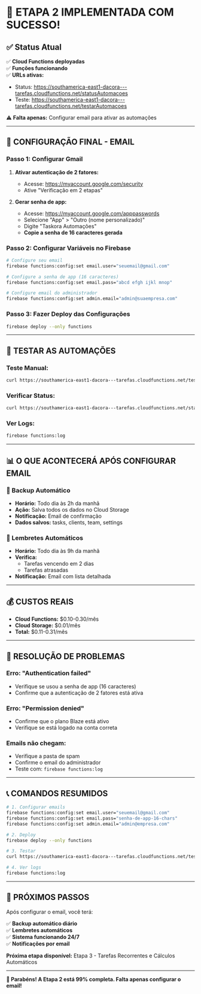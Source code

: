 # 🎉 ETAPA 2 IMPLEMENTADA COM SUCESSO!

## ✅ Status Atual

✅ **Cloud Functions deployadas**  
✅ **Funções funcionando**  
✅ **URLs ativas:**
- Status: https://southamerica-east1-dacora---tarefas.cloudfunctions.net/statusAutomacoes
- Teste: https://southamerica-east1-dacora---tarefas.cloudfunctions.net/testarAutomacoes

⚠️ **Falta apenas:** Configurar email para ativar as automações

---

## 🔑 CONFIGURAÇÃO FINAL - EMAIL

### **Passo 1: Configurar Gmail**

1. **Ativar autenticação de 2 fatores:**
   - Acesse: https://myaccount.google.com/security
   - Ative "Verificação em 2 etapas"

2. **Gerar senha de app:**
   - Acesse: https://myaccount.google.com/apppasswords
   - Selecione "App" > "Outro (nome personalizado)"
   - Digite "Taskora Automações"
   - **Copie a senha de 16 caracteres gerada**

### **Passo 2: Configurar Variáveis no Firebase**

```bash
# Configure seu email
firebase functions:config:set email.user="seuemail@gmail.com"

# Configure a senha de app (16 caracteres)
firebase functions:config:set email.pass="abcd efgh ijkl mnop"

# Configure email do administrador
firebase functions:config:set admin.email="admin@suaempresa.com"
```

### **Passo 3: Fazer Deploy das Configurações**

```bash
firebase deploy --only functions
```

---

## 🧪 TESTAR AS AUTOMAÇÕES

### **Teste Manual:**
```bash
curl https://southamerica-east1-dacora---tarefas.cloudfunctions.net/testarAutomacoes
```

### **Verificar Status:**
```bash
curl https://southamerica-east1-dacora---tarefas.cloudfunctions.net/statusAutomacoes
```

### **Ver Logs:**
```bash
firebase functions:log
```

---

## 📊 O QUE ACONTECERÁ APÓS CONFIGURAR EMAIL

### **🔄 Backup Automático**
- **Horário:** Todo dia às 2h da manhã
- **Ação:** Salva todos os dados no Cloud Storage
- **Notificação:** Email de confirmação
- **Dados salvos:** tasks, clients, team, settings

### **📧 Lembretes Automáticos**
- **Horário:** Todo dia às 9h da manhã
- **Verifica:**
  - Tarefas vencendo em 2 dias
  - Tarefas atrasadas
- **Notificação:** Email com lista detalhada

---

## 💰 CUSTOS REAIS

- **Cloud Functions:** $0.10-0.30/mês
- **Cloud Storage:** $0.01/mês
- **Total:** $0.11-0.31/mês

---

## 🚨 RESOLUÇÃO DE PROBLEMAS

### **Erro: "Authentication failed"**
- Verifique se usou a senha de app (16 caracteres)
- Confirme que a autenticação de 2 fatores está ativa

### **Erro: "Permission denied"**
- Confirme que o plano Blaze está ativo
- Verifique se está logado na conta correta

### **Emails não chegam:**
- Verifique a pasta de spam
- Confirme o email do administrador
- Teste com: `firebase functions:log`

---

## 📞 COMANDOS RESUMIDOS

```bash
# 1. Configurar emails
firebase functions:config:set email.user="seuemail@gmail.com"
firebase functions:config:set email.pass="senha-de-app-16-chars"
firebase functions:config:set admin.email="admin@empresa.com"

# 2. Deploy
firebase deploy --only functions

# 3. Testar
curl https://southamerica-east1-dacora---tarefas.cloudfunctions.net/testarAutomacoes

# 4. Ver logs
firebase functions:log
```

---

## 🎯 PRÓXIMOS PASSOS

Após configurar o email, você terá:

✅ **Backup automático diário**  
✅ **Lembretes automáticos**  
✅ **Sistema funcionando 24/7**  
✅ **Notificações por email**  

**Próxima etapa disponível:** Etapa 3 - Tarefas Recorrentes e Cálculos Automáticos

---

**🎉 Parabéns! A Etapa 2 está 99% completa. Falta apenas configurar o email!**